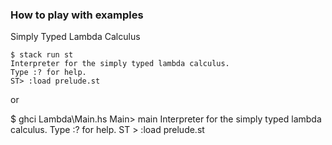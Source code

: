 ### How to play with examples

Simply Typed Lambda Calculus

```
$ stack run st
Interpreter for the simply typed lambda calculus.
Type :? for help.
ST> :load prelude.st
```

or

$ ghci Lambda\Main.hs
Main> main
Interpreter for the simply typed lambda calculus.
Type :? for help.
ST > :load prelude.st

